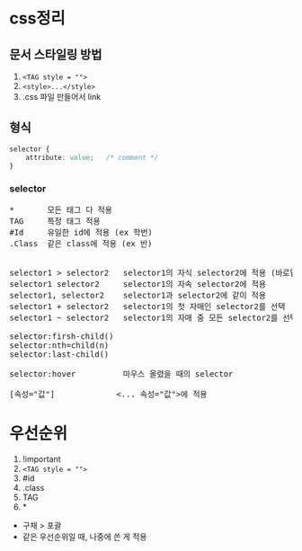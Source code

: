 # css정리
## 문서 스타일링 방법
1. ```<TAG style = "">``` <!--숫자 1 왼쪽에 있는 따따따 : 코드라는 뜻-->
2. ```<style>...</style>```
3. .css 파일 만들어서 link

## 형식
```css
selector {
    attribute: value;   /* comment */
}
```

### selector
<pre>
*       모든 태그 다 적용
TAG     특정 태그 적용
#Id     유일한 id에 적용 (ex 학번)
.Class  같은 class에 적용 (ex 반)

<!--시험에 나옴-->
selector1 > selector2   selector1의 자식 selector2에 적용 (바로밑)
selector1 selector2     selector1의 자속 selector2에 적용 
selector1, selector2    selector1과 selector2에 같이 적용
selector1 + selector2   selector1의 첫 자매인 selector2를 선택
selector1 ~ selector2   selector1의 자매 중 모든 selector2를 선택

selector:firsh-child()  
selector:nth=child(n)   
selector:last-child()   

selector:hover          마우스 올렸을 때의 selector

[속성="값"]             <... 속성="값">에 적용
</pre>

# 우선순위
1. !important <!--다 이김-->
2.  ```<TAG style = "">```
3. #id
4. .class
5. TAG
6. \*
- 구채 > 포괄
- 같은 우선순위일 때, 나중에 쓴 게 적용